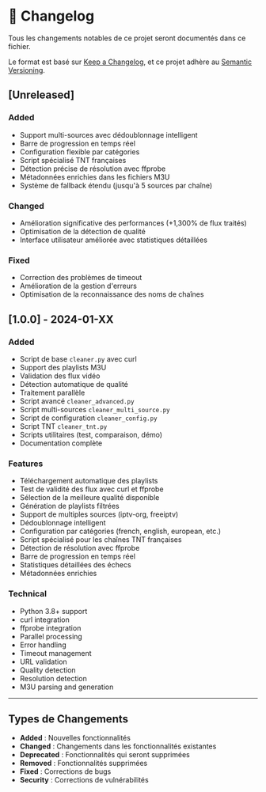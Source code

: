 # 📝 Changelog

Tous les changements notables de ce projet seront documentés dans ce fichier.

Le format est basé sur [Keep a Changelog](https://keepachangelog.com/fr/1.0.0/),
et ce projet adhère au [Semantic Versioning](https://semver.org/lang/fr/).

## [Unreleased]

### Added
- Support multi-sources avec dédoublonnage intelligent
- Barre de progression en temps réel
- Configuration flexible par catégories
- Script spécialisé TNT françaises
- Détection précise de résolution avec ffprobe
- Métadonnées enrichies dans les fichiers M3U
- Système de fallback étendu (jusqu'à 5 sources par chaîne)

### Changed
- Amélioration significative des performances (+1,300% de flux traités)
- Optimisation de la détection de qualité
- Interface utilisateur améliorée avec statistiques détaillées

### Fixed
- Correction des problèmes de timeout
- Amélioration de la gestion d'erreurs
- Optimisation de la reconnaissance des noms de chaînes

## [1.0.0] - 2024-01-XX

### Added
- Script de base `cleaner.py` avec curl
- Support des playlists M3U
- Validation des flux vidéo
- Détection automatique de qualité
- Traitement parallèle
- Script avancé `cleaner_advanced.py`
- Script multi-sources `cleaner_multi_source.py`
- Script de configuration `cleaner_config.py`
- Script TNT `cleaner_tnt.py`
- Scripts utilitaires (test, comparaison, démo)
- Documentation complète

### Features
- Téléchargement automatique des playlists
- Test de validité des flux avec curl et ffprobe
- Sélection de la meilleure qualité disponible
- Génération de playlists filtrées
- Support de multiples sources (iptv-org, freeiptv)
- Dédoublonnage intelligent
- Configuration par catégories (french, english, european, etc.)
- Script spécialisé pour les chaînes TNT françaises
- Détection de résolution avec ffprobe
- Barre de progression en temps réel
- Statistiques détaillées des échecs
- Métadonnées enrichies

### Technical
- Python 3.8+ support
- curl integration
- ffprobe integration
- Parallel processing
- Error handling
- Timeout management
- URL validation
- Quality detection
- Resolution detection
- M3U parsing and generation

---

## Types de Changements

- **Added** : Nouvelles fonctionnalités
- **Changed** : Changements dans les fonctionnalités existantes
- **Deprecated** : Fonctionnalités qui seront supprimées
- **Removed** : Fonctionnalités supprimées
- **Fixed** : Corrections de bugs
- **Security** : Corrections de vulnérabilités 
